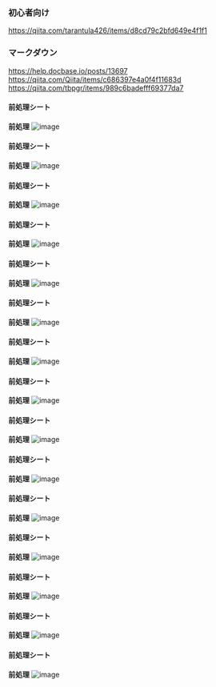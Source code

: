 ### 初心者向け
https://qiita.com/tarantula426/items/d8cd79c2bfd649e4f1f1
### マークダウン
https://help.docbase.io/posts/13697<br>
https://qiita.com/Qiita/items/c686397e4a0f4f11683d<br>
https://qiita.com/tbpgr/items/989c6badefff69377da7<br>

#### 前処理シート
**前処理**
![image](files://D:/Career_help/page/前処理.png)

#### 前処理シート
**前処理**
![image](files://D:/Career_help/page/Isolated.png)

#### 前処理シート
**前処理**
![image](files://D:/Career_help/page/Isolated.png)

#### 前処理シート
**前処理**
![image](files://D:/Career_help/page/Isolated.png)

#### 前処理シート
**前処理**
![image](files://D:/Career_help/page/Isolated.png)

#### 前処理シート
**前処理**
![image](files://D:/Career_help/page/Isolated.png)

#### 前処理シート
**前処理**
![image](files://D:/Career_help/page/Isolated.png)

#### 前処理シート
**前処理**
![image](files://D:/Career_help/page/Isolated.png)

#### 前処理シート
**前処理**
![image](files://D:/Career_help/page/Isolated.png)

#### 前処理シート
**前処理**
![image](files://D:/Career_help/page/Isolated.png)

#### 前処理シート
**前処理**
![image](files://D:/Career_help/page/Isolated.png)

#### 前処理シート
**前処理**
![image](files://D:/Career_help/page/Isolated.png)

#### 前処理シート
**前処理**
![image](files://D:/Career_help/page/Isolated.png)

#### 前処理シート
**前処理**
![image](files://D:/Career_help/page/Isolated.png)

#### 前処理シート
**前処理**
![image](files://D:/Career_help/page/Isolated.png)
